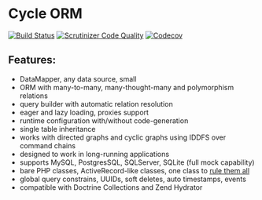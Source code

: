 # Cycle ORM
[![Build Status](https://travis-ci.org/wolfy-j/treap.svg?branch=master)](https://travis-ci.org/wolfy-j/treap)
[![Scrutinizer Code Quality](https://scrutinizer-ci.com/g/wolfy-j/treap/badges/quality-score.png?b=master)](https://scrutinizer-ci.com/g/wolfy-j/treap/?branch=master)
[![Codecov](https://codecov.io/gh/wolfy-j/treap/graph/badge.svg)](https://codecov.io/gh/wolfy-j/treap)

Features:
---------
- DataMapper, any data source, small
- ORM with many-to-many, many-thought-many and polymorphism relations
- query builder with automatic relation resolution
- eager and lazy loading, proxies support
- runtime configuration with/without code-generation
- single table inheritance
- works with directed graphs and cyclic graphs using IDDFS over command chains
- designed to work in long-running applications
- supports MySQL, PostgresSQL, SQLServer, SQLite (full mock capability)
- bare PHP classes, ActiveRecord-like classes, one class to [rule them all](tests/Cycle/Classless)
- global query constrains, UUIDs, soft deletes, auto timestamps, events
- compatible with Doctrine Collections and Zend Hydrator
